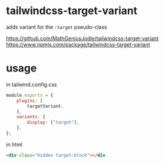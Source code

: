 # tailwindcss-target-variant

adds variant for the `:target` pseudo-class

https://github.com/MathGeniusJodie/tailwindcss-target-variant
https://www.npmjs.com/package/tailwindcss-target-variant

# usage

in tailwind.config.css

```js
module.exports = {
	plugins: [
		targetVariant,
	],
	variants: {
		display: ["target"],
	},
};
```

in html

```html
<div class="hidden target:block"></div
```